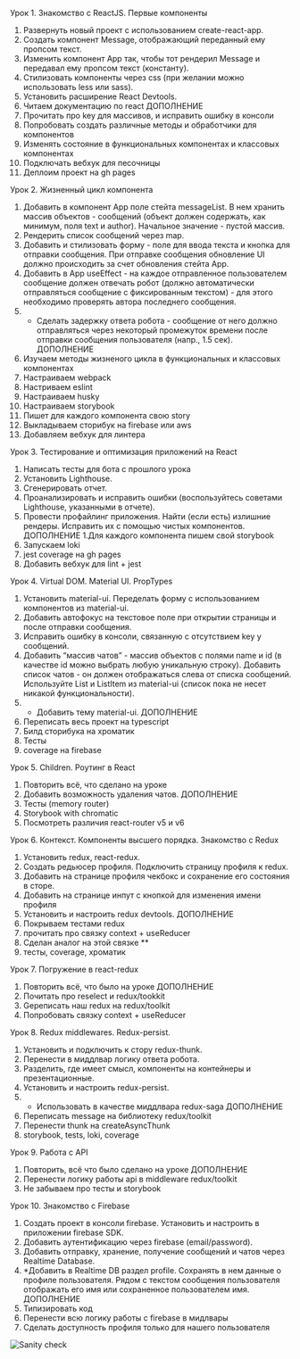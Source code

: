 Урок 1. Знакомство с ReactJS. Первые компоненты
1. Развернуть новый проект с использованием create-react-app.
2. Создать компонент Message, отображающий переданный ему
   пропсом текст.
3. Изменить компонент App так, чтобы тот рендерил Message и
   передавал ему пропсом текст (константу).
4. Стилизовать компоненты через css (при желании можно
   использовать less или sass).
5. Установить расширение React Devtools.
6. Читаем документацию по react
ДОПОЛНЕНИЕ
1. Прочитать про key для массивов, и исправить ошибку в консоли
2. Попробовать создать различные методы и обработчики для компонентов
3. Изменять состояние в функциональных компонентах и классовых компонентах
4. Подключать вебхук для песочницы
5. Деплоим проект на gh pages

Урок 2. Жизненный цикл компонента
1. Добавить в компонент App поле стейта messageList. В нем хранить массив объектов - сообщений (объект должен содержать, как минимум, поля text и author). Начальное значение - пустой массив. 
2. Рендерить список сообщений через map. 
3. Добавить и стилизовать форму - поле для ввода текста и кнопка для отправки сообщения. При отправке сообщения обновление UI должно происходить за счет обновления стейта App. 
4. Добавить в App useEffect - на каждое отправленное пользователем сообщение должен отвечать робот (должно автоматически отправляться сообщение с фиксированным текстом) - для этого необходимо проверять автора последнего сообщения.
4. * Сделать задержку ответа робота - сообщение от него должно отправляться через некоторый промежуток времени после отправки сообщения пользователя (напр., 1.5 сек).
ДОПОЛНЕНИЕ
1. Изучаем методы жизненого цикла в функциональных и классовых компонентах 
2. Настраиваем webpack
3. Настриваем eslint 
4. Настраиваем husky
5. Настраиваем storybook 
6. Пишет для каждого компонента свою story 
7. Выкладываем сторибук на firebase или aws 
8. Добавляем вебхук для линтера

Урок 3. Тестирование и оптимизация приложений на React
1. Написать тесты для бота с прошлого урока 
2. Установить Lighthouse. 
3. Сгенерировать отчет. 
4. Проанализировать и исправить ошибки (воспользуйтесь советами Lighthouse, указанными в отчете). 
5. Провести профайлинг приложения. Найти (если есть) излишние рендеры. Исправить их с помощью чистых компонентов.
ДОПОЛНЕНИЕ
1.Для каждого компонента пишем свой storybook 
6. Запускаем loki 
7. jest coverage на gh pages 
8. Добавить вебхук для lint + jest

Урок 4. Virtual DOM. Material UI. PropTypes
1. Установить material-ui. Переделать форму с использованием компонентов из material-ui. 
2. Добавить автофокус на текстовое поле при открытии страницы и после отправки сообщения. 
3. Исправить ошибку в консоли, связанную с отсутствием key у сообщений. 
4. Добавить “массив чатов” - массив объектов с полями name и id (в качестве id можно выбрать любую уникальную строку). Добавить список чатов - он должен отображаться слева от списка сообщений. Используйте List и ListItem из material-ui (список пока не несет никакой функциональности).
4. * Добавить тему material-ui.
ДОПОЛНЕНИЕ
1. Переписать весь проект на typescript 
2. Билд сторибука на хроматик 
3. Тесты 
4. coverage на firebase

Урок 5. Children. Роутинг в React
1. Повторить всё, что сделано на уроке 
2. Добавить возможность удаления чатов.
ДОПОЛНЕНИЕ
1. Тесты (memory router)
2. Storybook with chromatic
3. Посмотреть различия react-router v5 и v6

Урок 6. Контекст. Компоненты высшего порядка. Знакомство с Redux
1. Установить redux, react-redux.
2. Создать редьюсер профиля. Подключить страницу профиля к redux.
3. Добавить на странице профиля чекбокс и сохранение его состояния в сторе.
4. Добавить на странице инпут с кнопкой для изменения имени профиля
5. Установить и настроить redux devtools.
ДОПОЛНЕНИЕ
1. Покрываем тестами redux 
2. прочитать про связку context + useReducer 
3. Сделан аналог на этой связке **
4. тесты, coverage, хроматик

Урок 7. Погружение в react-redux
1.  Повторить всё, что было на уроке
ДОПОЛНЕНИЕ
1. Почитать про reselect и redux/tookkit
2. Gереписать наш redux на redux/toolkit
3. Попробовать связку context + useReducer

Урок 8. Redux middlewares. Redux-persist.
1. Установить и подключить к стору redux-thunk.
2. Перенести в миддлвар логику ответа робота.
3. Разделить, где имеет смысл, компоненты на контейнеры и презентационные.
4. Установить и настроить redux-persist.
5. * Использовать в качестве миддлвара redux-saga
ДОПОЛНЕНИЕ
1. Переписать message на библиотеку redux/toolkit
2. Перенести thunk на createAsyncThunk
3. storybook, tests, loki, coverage

Урок 9. Работа с API
1. Повторить, всё что было сделано на уроке
ДОПОЛНЕНИЕ
1. Перенести логику работы api в middleware redux/toolkit
2. Не забываем про тесты и storybook

Урок 10. Знакомство с Firebase
1. Создать проект в консоли firebase. Установить и настроить в приложении firebase SDK. 
2. Добавить аутентификацию через firebase (email/password). 
3. Добавить отправку, хранение, получение сообщений и чатов через Realtime Database.
4. *Добавить в Realtime DB раздел profile. Сохранять в нем данные о профиле пользователя. Рядом с текстом сообщения пользователя отображать его имя или сохраненное пользователем имя.
ДОПОЛНЕНИЕ
1. Типизировать код 
2. Перенести всю логику работы с firebase в мидлвары 
3. Сделать доступность профиля только для нашего пользователя

![Sanity check](https://github.com/Slawgorodskij/lesson-react/actions/workflows/sanity-check.yml/badge.svg)